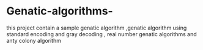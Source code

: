 # Genatic-algorithms-
this project contain a sample genatic algorithm ,genatic algorithm using standard encoding and gray decoding , real number genatic algorithms and anty colony algorithm

